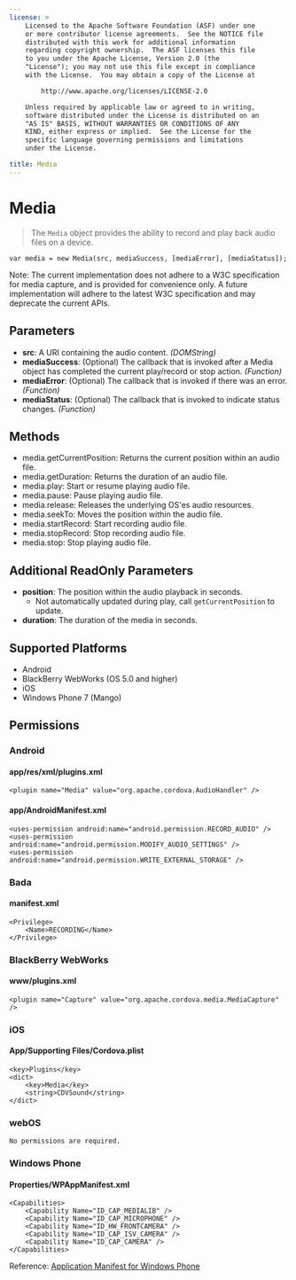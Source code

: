 ```yaml
---
license: >
    Licensed to the Apache Software Foundation (ASF) under one
    or more contributor license agreements.  See the NOTICE file
    distributed with this work for additional information
    regarding copyright ownership.  The ASF licenses this file
    to you under the Apache License, Version 2.0 (the
    "License"); you may not use this file except in compliance
    with the License.  You may obtain a copy of the License at

        http://www.apache.org/licenses/LICENSE-2.0

    Unless required by applicable law or agreed to in writing,
    software distributed under the License is distributed on an
    "AS IS" BASIS, WITHOUT WARRANTIES OR CONDITIONS OF ANY
    KIND, either express or implied.  See the License for the
    specific language governing permissions and limitations
    under the License.

title: Media
---
```


Media
=====

> The `Media` object provides the ability to record and play back audio files on a device.

    var media = new Media(src, mediaSuccess, [mediaError], [mediaStatus]);


Note: The current implementation does not adhere to a W3C specification for media capture, and is provided for convenience only.  A future implementation will adhere to the latest W3C specification and may deprecate the current APIs.

Parameters
----------

- __src__: A URI containing the audio content. _(DOMString)_
- __mediaSuccess__: (Optional) The callback that is invoked after a Media object has completed the current play/record or stop action. _(Function)_
- __mediaError__: (Optional) The callback that is invoked if there was an error. _(Function)_
- __mediaStatus__: (Optional) The callback that is invoked to indicate status changes. _(Function)_

Methods
-------

- media.getCurrentPosition: Returns the current position within an audio file.
- media.getDuration: Returns the duration of an audio file.
- media.play: Start or resume playing audio file.
- media.pause: Pause playing audio file.
- media.release: Releases the underlying OS'es audio resources.
- media.seekTo: Moves the position within the audio file.
- media.startRecord: Start recording audio file.
- media.stopRecord: Stop recording audio file.
- media.stop: Stop playing audio file.

Additional ReadOnly Parameters
---------------------

- __position__: The position within the audio playback in seconds.
    - Not automatically updated during play, call `getCurrentPosition` to update.
- __duration__: The duration of the media in seconds.

Supported Platforms
-------------------

- Android
- BlackBerry WebWorks (OS 5.0 and higher)
- iOS
- Windows Phone 7 (Mango)

Permissions
-----------

### Android

#### app/res/xml/plugins.xml

    <plugin name="Media" value="org.apache.cordova.AudioHandler" />

#### app/AndroidManifest.xml

    <uses-permission android:name="android.permission.RECORD_AUDIO" />
    <uses-permission android:name="android.permission.MODIFY_AUDIO_SETTINGS" />
    <uses-permission android:name="android.permission.WRITE_EXTERNAL_STORAGE" />

### Bada

#### manifest.xml

    <Privilege>
        <Name>RECORDING</Name>
    </Privilege>

### BlackBerry WebWorks

#### www/plugins.xml

    <plugin name="Capture" value="org.apache.cordova.media.MediaCapture" />

### iOS

#### App/Supporting Files/Cordova.plist

    <key>Plugins</key>
    <dict>
        <key>Media</key>
        <string>CDVSound</string>
    </dict>

### webOS

    No permissions are required.

### Windows Phone

#### Properties/WPAppManifest.xml

    <Capabilities>
        <Capability Name="ID_CAP_MEDIALIB" />
        <Capability Name="ID_CAP_MICROPHONE" />
        <Capability Name="ID_HW_FRONTCAMERA" />
        <Capability Name="ID_CAP_ISV_CAMERA" />
        <Capability Name="ID_CAP_CAMERA" />
    </Capabilities>

Reference: [Application Manifest for Windows Phone](http://msdn.microsoft.com/en-us/library/ff769509%28v=vs.92%29.aspx)
